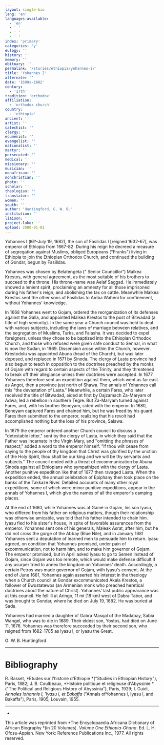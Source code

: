 ```yaml
---
layout: single-bio
lang: 'en'
languages-available:
  - 'en'
  - ' '
  - ' '
  - ' '
index: 'primary'
categories: 'y'
eulogy: ''
history: ''
memory: ''
obituary: ''
permalink: '/stories/ethiopia/yohannes-i/'
title: 'Yohannes I'
alternate: ''
date: '1600s-1682'
century:
  - '17th'
tradition: 'orthodox'
affiliation:
  - 'orthodox church'
country:
  - 'ethiopia'
ancient: ''
artist: ''
catechist: ''
clergy: ''
ecumenist: ''
evangelist: ''
nationalist: ''
martyr: ''
persecuted: ''
medical: ''
missionary: ''
musician: ''
nonafrican: ''
nonchristian: ''
photo: ''
scholar: ''
theologian: ''
translator: ''
women: ''
youth: ''
author: 'Huntingford, G. W. B.'
institution: ''
liaison: ''
project-luke: ''
upload: 2000-01-01
---
```



Yohannes I (l6?-July 19, 1682), the son of Fasilidas I [reigned 1632-67], was emperor of Ethiopia from 1667-82. During his reign he decreed a measure of segregation against Muslims, obliged Europeans ("Franks") living in Ethiopia to join the Ethiopian Orthodox Church, and continued the building of Gondar, begun by Fasilidas.

Yohannes was chosen by Belatengeta (" Senior Councillor") Malkea Krestos, with general agreement, as the most suitable of his brothers to succeed to the throne. His throne-name was Aelaf Saggad. He immediately showed a lenient spirit, proclaiming an amnesty for all those imprisoned during his father's reign, and abolishing the tax on cattle. Meanwhile Malkea Krestos sent the other sons of Fasilidas to Amba Waheni for confinement, without Yohannes' knowledge.

In 1668 Yohannes went to Gojam, ordered the reorganization of its defenses against the Galla, and appointed Malkea Krestos to the post of Bitwadad (a title of high seniority). In the same year a Church council was held to deal with various subjects, including the laws of marriage between relatives, and the segregation of Muslims, Turks, and Falasha. It was decided to expel foreigners, unless they chose to be baptized into the Ethiopian Orthodox Church, and those who refused were given safe conduct to Sennar, in what is now the Sudan, in 1669. Dissension arose within the Church, however. Krestodolu was appointed Abuna (head of the Church), but was later deposed, and replaced in 1671 by Sinoda. The clergy of Lasta province had also begun to teach in opposition to the doctrines preached by the monks of Gojam with regard to certain aspects of the Trinity, and they threatened to break off their allegiance unless their doctrines were accepted. In 1677 Yohannes therefore sent an expedition against them, which went as far east as Angot, then a province just north of Shawa. The annals of Yohannes call this "the devastation of Lasta." Meanwhile, a certain Fares, who later received the title of Bitwadad, aided at first by Dajzamach Za-Maryam of Adwa, led a rebellion in southern Tegre. But Za-Maryam turned against Fares, and, with his brother Beneyam, sided with the emperor. In 1680, Beneyam captured Fares and chained him, but he was freed by his guard. Fares then submitted to the emperor, realizing that his revolt had accomplished nothing but the loss of his province, Salawa.

In 1679 the emperor ordered another Church council to discuss a "detestable letter," sent by the clergy of Lasta, in which they said that the Father was incarnate in the Virgin Mary, and "omitting the phrases of respect," added a word to the emperor himself: "If thou wilt cease from saying to the people of thy kingdom that Christ was glorified by the unction of the Holy Spirit, thou shalt be our king and we will be thy servants and subjects." The council ended with a threat of excommunication by Abuna Sinoda against all Ethiopians who sympathized with the clergy of Lasta. Another punitive expedition like that of 1677 then ravaged Lasta. When the expedition ended, the annual celebration of Epiphany then took place on the banks of the Takkaze River. Detailed accounts of many other royal expeditions, some of which were minor punitive expeditions, appear in the annals of Yohannes I, which give the names of all the emperor's camping places.

At the end of 1680, while Yohannes was at Gamé in Gojam, his son Iyasu, who differed from his father on religious matters, though their relationship was otherwise amicable, was told that his father intended to chain him. Iyasu fled to his sister's house, in spite of favorable assurances from the emperor. Yohannes sent one of his generals, Maleak Asrat, after him, but he did not cross the gorge of the Abbay (Blue Nile), and in January 1681 Yohannes sent a deputation of learned men to persuade him to return. Iyasu agreed, on condition that Yohannes promised, under pain of excommunication, not to harm him, and to make him governor of Gojam. The emperor promised, but in April asked Iyasu to go to Semen instead of Gojam, since Gojam was too remote, which would make defense difficult if any usurper tried to annex the kingdom on Yohannes' death. Accordingly, a certain Petros was made governor of Gojam, with Iyasu's consent. At the end of June 1681, Yohannes again asserted his interest in the theology when a Church council at Gondar excommunicated Akala Krestos, a follower of Ewostatewos (an Armenian monk who preached heretical doctrines about the nature of Christ). Yohannes' last public appearance was at this council. He fell ill at Aringo, 11 mi (18 km) west of Dabra Tabor, and was brought to Gondar, where he died on July 19, 1682. He was buried at Sada.

Yohannes had married a daughter of Gabra Masqal of the Madabay, Sabia Wangel, who was to die in 1689. Their eldest son, Yostos, had died on June 11, 1676. Yohannes was therefore succeeded by their second son, who reigned from 1682-1705 as Iyasu I, or Iyasu the Great.

G. W. B. Huntingford

---

# Bibliography

R. Basset, *Etudes sur l'histoire d'Ethiopie *("Studies in Ethiopian History"), Paris, 1882; J. B. Coulbeaux, *Histoire politique et religieuse d'Abyssinie *("The Political and Religious History of Abyssinia"), Paris, 1929; I. Guidi, *Annales Iohannis I, 'Iyasu I, et Eakaffa* ("Annals ofYohannes I, Iyasu I, and Bakaffa"), Paris, 1905, Louvain, 1955.

---
*

This article was reprinted from *The Encyclopaedia Africana Dictionary of African Biography *(in 20 Volumes). *Volume One Ethiopia-Ghana*. Ed. L. H. Ofosu-Appiah. New York: Reference Publications Inc., 1977. All rights reserved.